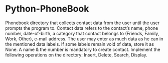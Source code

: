 # Python-PhoneBook

Phonebook directory that collects contact data from the user until the user prompts the program to. Contact data refers to the contact’s name, phone number, date-of-birth, a category that contact belongs to (Friends, Family, Work, Other), e-mail address. The user may enter as much data as he can in the mentioned data labels. If some labels remain void of data, store it as None. A name & the number is mandatory to create contact. Implement the following operations on the directory: Insert, Delete, Search, Display.
